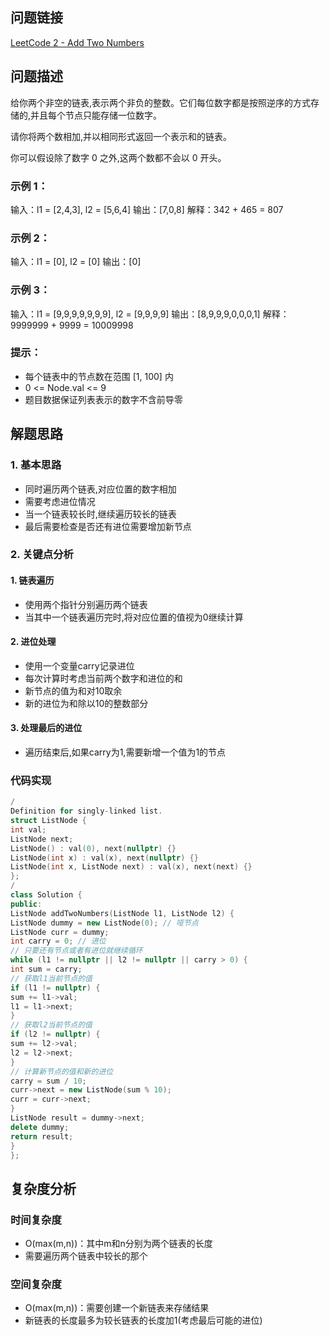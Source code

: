 ## 问题链接
[LeetCode 2 - Add Two Numbers](https://leetcode.cn/problems/add-two-numbers/)

## 问题描述
给你两个非空的链表,表示两个非负的整数。它们每位数字都是按照逆序的方式存储的,并且每个节点只能存储一位数字。

请你将两个数相加,并以相同形式返回一个表示和的链表。

你可以假设除了数字 0 之外,这两个数都不会以 0 开头。

### 示例 1：
输入：l1 = [2,4,3], l2 = [5,6,4]
输出：[7,0,8]
解释：342 + 465 = 807

### 示例 2：
输入：l1 = [0], l2 = [0]
输出：[0]

### 示例 3：
输入：l1 = [9,9,9,9,9,9,9], l2 = [9,9,9,9]
输出：[8,9,9,9,0,0,0,1]
解释：9999999 + 9999 = 10009998

### 提示：
- 每个链表中的节点数在范围 [1, 100] 内
- 0 <= Node.val <= 9
- 题目数据保证列表表示的数字不含前导零

## 解题思路

### 1. 基本思路
- 同时遍历两个链表,对应位置的数字相加
- 需要考虑进位情况
- 当一个链表较长时,继续遍历较长的链表
- 最后需要检查是否还有进位需要增加新节点

### 2. 关键点分析

#### 1. 链表遍历
- 使用两个指针分别遍历两个链表
- 当其中一个链表遍历完时,将对应位置的值视为0继续计算

#### 2. 进位处理
- 使用一个变量carry记录进位
- 每次计算时考虑当前两个数字和进位的和
- 新节点的值为和对10取余
- 新的进位为和除以10的整数部分

#### 3. 处理最后的进位
- 遍历结束后,如果carry为1,需要新增一个值为1的节点


### 代码实现
```cpp
/
Definition for singly-linked list.
struct ListNode {
int val;
ListNode next;
ListNode() : val(0), next(nullptr) {}
ListNode(int x) : val(x), next(nullptr) {}
ListNode(int x, ListNode next) : val(x), next(next) {}
};
/
class Solution {
public:
ListNode addTwoNumbers(ListNode l1, ListNode l2) {
ListNode dummy = new ListNode(0); // 哑节点
ListNode curr = dummy;
int carry = 0; // 进位
// 只要还有节点或者有进位就继续循环
while (l1 != nullptr || l2 != nullptr || carry > 0) {
int sum = carry;
// 获取l1当前节点的值
if (l1 != nullptr) {
sum += l1->val;
l1 = l1->next;
}
// 获取l2当前节点的值
if (l2 != nullptr) {
sum += l2->val;
l2 = l2->next;
}
// 计算新节点的值和新的进位
carry = sum / 10;
curr->next = new ListNode(sum % 10);
curr = curr->next;
}
ListNode result = dummy->next;
delete dummy;
return result;
}
};
```

## 复杂度分析

### 时间复杂度
- O(max(m,n))：其中m和n分别为两个链表的长度
- 需要遍历两个链表中较长的那个

### 空间复杂度
- O(max(m,n))：需要创建一个新链表来存储结果
- 新链表的长度最多为较长链表的长度加1(考虑最后可能的进位)